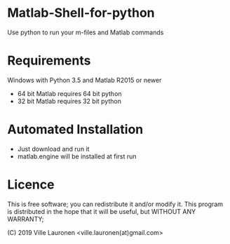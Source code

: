 # Matlab-Shell-for-python
Use python to run your m-files and Matlab commands

# Requirements

Windows with Python 3.5 and Matlab R2015 or newer
- 64 bit Matlab requires 64 bit python
- 32 bit Matlab requires 32 bit python

# Automated Installation

- Just download and run it
- matlab.engine will be installed at first run

# Licence

This is free software; you can redistribute it and/or modify
it. This program is distributed in the hope that it will be useful,
but WITHOUT ANY WARRANTY;

(C) 2019 Ville Lauronen <ville.lauronen(at)gmail.com>
